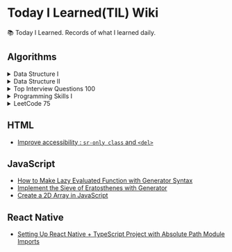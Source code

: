 # Today I Learned(TIL) Wiki

📚 Today I Learned. Records of what I learned daily.

## Algorithms

<details>
<summary>
Data Structure I
</summary>

- [[LeetCode] 217. Contains Duplicate](./Algorithms/leetcode-217-contains-duplicate.md)
- [[LeetCode] 53. Maximum Subarray](./Algorithms/leetcode-53-maximum-subarray.md)
- [[LeetCode] 1. Two Sum](./Algorithms/leetcode-1-two-sum.md)
- [[LeetCode] 88. Merge Sorted Array](./Algorithms/leetcode-88-merge-sorted-array.md)
- [[LeetCode] 350. Intersection of Two Arrays II](./Algorithms/leetcode-350-intersection-of-two-arrays-ii.md)
- [[LeetCode] 121. Best Time to Buy and Sell Stock](./Algorithms/leetcode-121-best-time-to-buy-and-sell-stock.md)
- [[LeetCode] 566. Reshape the Matrix](./Algorithms/leetcode-566-reshape-the-matrix.md)
- [[LeetCode] 36. Valid Sudoku](./Algorithms/leetcode-36-valid-sudoku.md)
- [[LeetCode] 74. Search a 2D Matrix](./Algorithms/leetcode-74-search-a-2d-matrix.md)
- [[LeetCode] 387. First Unique Character in String](./Algorithms/leetcode-387-first-unique-character-in-string.md)
- [[LeetCode] 383. Ransom Note](./Algorithms/leetcode-383-ransom-note.md)
- [[LeetCode] 242. Valid Anagram](./Algorithms/leetcode-242-valid-anagram.md)
- [[LeetCode] 141. Linked List Cycle](./Algorithms/leetcode-141-linked-list-cycle.md)
- [[LeetCode] 21. Merge Two Sorted Lists](./Algorithms/leetcode-21-merge-two-sorted-lists.md)
- [[LeetCode] 203. Remove Linked List Elements](./Algorithms/leetcode-203-remove-linked-list-elements.md)
- [[LeetCode] 206. Reverse Linked List](./Algorithms/leetcode-206-reverse-linked-list.md)
- [[LeetCode] 83. Remove Duplicates from Sorted List](./Algorithms/leetcode-83-remove-duplicates-from-sorted-list.md)
- [[LeetCode] 20. Valid Parentheses](./Algorithms/leetcode-20-valid-parentheses.md)
- [[LeetCode] 232. Implement Queue using Stacks](./Algorithms/leetcode-232-implement-queue-using-stacks.md)
- [[LeetCode] 144. Binary Tree Preorder Traversal](./Algorithms/leetcode-144-binary-tree-preorder-traversal.md)
- [[LeetCode] 94. Binary Tree Inorder Traversal](./Algorithms/leetcode-94-binary-tree-inorder-traversal.md)
- [[LeetCode] 145. Binary Tree Postorder Traversal](./Algorithms/leetcode-145-binary-tree-postorder-traversal.md)
- [[LeetCode] 102. Binary Tree Level Order Traversal](./Algorithms/leetcode-102-binary-tree-level-order-traversal.md)
- [[LeetCode] 104. Maximum Depth of Binary Tree](./Algorithms/leetcode-104-maximum-depth-of-binary-tree.md)
- [[LeetCode] 101. Symmetric Tree](./Algorithms/leetcode-101-symmetric-tree.md)
- [[LeetCode] 226. Invert Binary Tree](./Algorithms/leetcode-226-invert-binary-tree.md)
- [[LeetCode] 112. Path Sum](./Algorithms/leetcode-112-path-sum.md)
- [[LeetCode] 700. Search in a Binary Search Tree](./Algorithms/leetcode-700-search-in-a-binary-search-tree.md)
- [[LeetCode] 701. Insert into a Binary Search tree](./Algorithms/leetcode-701-insert-into-a-binary-search-tree.md)
- [[LeetCode] 98. Validate Binary Search Tree](./Algorithms/leetcode-98-validate-binary-search-tree.md)
- [[LeetCode] 653. Two Sum IV - Input is a BST](./Algorithms/leetcode-653-two-sum-iv-input-is-a-bst.md)
- [[LeetCode] 235. Lowest Common Ancestor of a Binary Search Tree](./Algorithms/leetcode-235-lowest-common-ancestor-of-a-binary-search-tree.md)
</details>

<details>
<summary>
Data Structure II
</summary>

- [[LeetCode] 136. Single Number](./Algorithms/leetcode-136-single-number.md)
- [[LeetCode] 169. Majority Element](./Algorithms/leetcode-169-majority-element.md)
- [[LeetCode] 15. 3Sum](./Algorithms/leetcode-15-3sum.md)
- [[LeetCode] 75. Sort Colors](./Algorithms/leetcode-75-sort-colors.md)
- [[LeetCode] 56. Merge Intervals](./Algorithms/leetcode-56-merge-intervals.md)
- [[LeetCode] 706. Design HashMap](./Algorithms/leetcode-706-design-hashmap.md)
- [[LeetCode] 119. Pascal's Triangle II](./Algorithms/leetcode-119-pascals-triangle-ii.md)
- [[LeetCode] 48. Rotate Image](./Algorithms/leetcode-48-rotate-image.md)
- [[LeetCode] 59. Spiral Matrix II](./Algorithms/leetcode-59-spiral-matrix-ii.md)
- [[LeetCode] 240. Search a 2D Matrix II](./Algorithms/leetcode-240-search-a-2d-matrix-ii.md)
- [[LeetCode] 435. Non-overlapping Intervals](./Algorithms/leetcode-435-non-overlapping-intervals.md)
- [[LeetCode] 334. Increasing Triplet Subsequence](./Algorithms/leetcode-334-increasing-triplet-subsequence.md)
- [[LeetCode] 238. Product of Array Except Self](./Algorithms/leetcode-238-product-of-array-except-self.md)
- [[LeetCode] 560. Subarray Sum Equals K](./Algorithms/leetcode-560-subarray-sum-equals-k.md)
- [[LeetCode] 415. Add Strings](./Algorithms/leetcode-415-add-strings.md)
- [[LeetCode] 409. Longest Palindrome](./Algorithms/leetcode-409-longest-palindrome.md)
- [[LeetCode] 290. Word Pattern](./Algorithms/leetcode-290-word-pattern.md)
- [[LeetCode] 763. Partition Labels](./Algorithms/leetcode-763-partition-labels.md)
- [[LeetCode] 49. Group Anagrams](./Algorithms/leetcode-49-group-anagrams.md)
- [[LeetCode] 43. Multiply Strings](./Algorithms/leetcode-43-multiply-strings.md)
- [[LeetCode] 187. Repeated DNA Sequences](./Algorithms/leetcode-187-repeated-dna-sequences.md)
- [[LeetCode] 5. Longest Palindromic String](./Algorithms/leetcode-5-longest-palindromic-string.md)
- [[LeetCode] 82. Remove Duplicates from Sorted List II](./Algorithms/leetcode-82-remove-duplicates-from-sorted-list-ii.md)
- [[LeetCode] 24. Swap Nodes in Pairs](./Algorithms/leetcode-24-swap-nodes-in-pairs.md)
- [[LeetCode] 707. Design Linked List](./Algorithms/leetcode-707-design-linked-list.md)
- [[LeetCode] 25. Reverse Nodes in k-Group](./Algorithms/leetcode-25-reverse-nodes-in-k-group.md)
- [[LeetCode] 143. Reorder List](./Algorithms/leetcode-143-reorder-list.md)
- [[LeetCode] 155. Min Stack](./Algorithms/leetcode-155-min-stack.md)
- [[LeetCode] 1249. Minimum Remove to Make Valid Parentheses](./Algorithms/leetcode-1249-minimum-remove-to-make-valid-parentheses.md)
- [[LeetCode] 1823. Find the Winner of the Circular Game](./Algorithms/leetcode-1823-find-the-winner-of-the-circular-game.md)
- [[LeetCode] 108. Convert Sorted Array to Binary Search Tree](./Algorithms/leetcode-108-convert-sorted-array-to-binary-search-tree.md)
- [[LeetCode] 105. Construct Binary Tree from Preorder and Inorder Traversal](./Algorithms/leetcode-105-construct-binary-tree-from-preorder-and-inorder-traversal.md)
- [[LeetCode] 103. Binary Tree Zigzag Level Order Traversal](./Algorithms/leetcode-103-binary-tree-zigzag-level-order-traversal.md)
- [[LeetCode] 199. Binary Tree Right Side View](./Algorithms/leetcode-199-binary-tree-right-side-view.md)
- [[LeetCode] 113. Path Sum II](./Algorithms/leetcode-113-path-sum-ii.md)
- [[LeetCode] 450. Delete Node in a BST](./Algorithms/leetcode-450-delete-node-in-a-bst.md)
- [[LeetCode] 230. Kth Smallest Element in a BST](./Algorithms/leetcode-230-kth-smallest-element-in-a-bst.md)
- [[LeetCode] 173. Binary Search Tree Iterator](./Algorithms/leetcode-173-binary-search-tree-iterator.md)
- [[LeetCode] 236. Lowest Common Ancestor of a Binary Tree](./Algorithms/leetcode-236-lowest-common-ancestor-of-a-binary-tree.md)
- [[LeetCode] 297. Serialize and Deserialize Binary Tree](./Algorithms/leetcode-297-serialize-and-deserialize-binary-tree.md)
- [[LeetCode] 997. Find a Town Judge](./Algorithms/leetcode-997-find-a-town-judge.md)
- [[LeetCode] 1557. Minimum Number of Vertices to Reach All Nodes](./Algorithms/leetcode-1557-minimum-number-of-vertices-to-reach-all-nodes.md)
- [[LeetCode] 841. Key and Rooms](./Algorithms/leetcode-841-key-and-rooms.md)
- [[LeetCode] 215. Kth Largest Element in Array](./Algorithms/leetcode-215-kth-largest-element-in-array.md)
- [[LeetCode] 451. Sort Characters By Frequency](./Algorithms/leetcode-451-sort-characters-by-frequency.md)
- [[LeetCode] 973. K Closest Points to Origin](./Algorithms/leetcode-973-k-closest-points-to-origin.md)
- [[LeetCode] 1309. Decrypt String from Alphabet to Integer Mapping](./Algorithms/leetcode-1309-decrypt-string-from-alphabet-to-integer-mapping.md)
</details>

<details>
<summary>
Top Interview Questions 100
</summary>
  
  - [[LeetCode] 2. Add Two Numbers](./Algorithms/leetcode-2-add-two-numbers.md)
  - [[LeetCode] 347. Top K Frequent Elements](./Algorithms/leetcode-347-top-k-frequent-elements.md)
  - [[LeetCode] 412. Fizz Buzz](./Algorithms/leetcode-412-fizz-buzz.md)
  - [[LeetCode] 191. Number of 1 Bits](./Algorithms/leetcode-191-number-of-1-bits.md)
  - [[LeetCode] 208. Implement Trie (Prefix Tree)](./Algorithms/leetcode-208-implement-trie-prefix-tree.md)
  - [[LeetCode] 344. Reverse String](./Algorithms/leetcode-344-reverse-string.md)
  - [[LeetCode] 237. Delete Node in a Linked List](./Algorithms/leetcode-237-delete-node-in-a-linked-list.md)
  - [[LeetCode] 14. Longest Common Prefix](./Algorithms/leetcode-14-logest-common-prefix.md)
  - [[LeetCode] 26. Remove Duplicates from Sorted Array](./Algorithms/leetcode-26-remove-duplicates-from-sorted-array.md)
  - [[LeetCode] 66. Plus One](./Algorithms/leetcode-66-plus-one.md)
  - [[LeetCode] 69. Sqrt(x)](./Algorithms/leetcode-69-sqrt-x.md)
  - [[LeetCode] 70. Climbing Stairs](./Algorithms/leetcode-70-climbing-stairs.md)
  - [[LeetCode] 125. Valid Palindrome](./Algorithms/leetcode-125-valid-palindrome.md)
  - [[LeetCode] 160. Intersection of Two Linked Lists](./Algorithms/leetcode-160-intersection-of-two-linked-lists.md)
  - [[LeetCode] 171. Excel Sheet Column Number](./Algorithms/leetcode-171-excel-sheet-column-number.md)
</details>

<details>
<summary>
Programming Skills I
</summary>
  
  - [[LeetCode] 1523. Count Odd Numbers in an Interval Range](./Algorithms/leetcode-1523-count-odd-numbers-in-an-interval-range.md)
  - [[LeetCode] 1491. Average Salary Excluding the Minimum and Maximum Salary](./Algorithms/leetcode-1491-average-salary-excluding-the-minimum-and-maximum-salary.md)
  - [[LeetCode] 1281. Subtract the Product and Sum of Digits of an Integer](./Algorithms/leetcode-1281-subtract-the-product-and-sum-of-digits-of-an-integer.md)
  - [[LeetCode] 976. Largest Perimeter Triangle](./Algorithms/leetcode-976-largest-perimiter-triagle.md)
  - [[LeetCode] 1779. Find Nearest Point That Has the Same X or Y Coordinate](./Algorithms/leetcode-1779-find-nearest-point-that-has-the-same-x-or-y-coordinate.md)
  - [[LeetCode] 1822. Sign of the Product of an Array](./Algorithms/leetcode-1822-sign-of-the-product-of-an-array.md)
  - [[LeetCode] 1502. Can Make Arithmetic Progression From Sequence](./Algorithms/leetcode-1502-can-make-arithmetic-progression-from-sequence.md)
  - [[LeetCode] 202. Happy Number](./Algorithms/leetcode-202-happy-number.md)
  - [[LeetCode] 1790. Check if One String Swap Can Make Strings Equal](./Algorithms/leetcode-1790-check-if-one-string-swap-can-make-strings-equal.md)
  - [[LeetCode] 589. N-ary Tree Preorder Traversal](./Algorithms/leetcode-589-n-ary-tree-preorder-traversal.md)
  - [[LeetCode] 496. Next Greater Element I](./Algorithms/leetcode-496-next-greater-element-i.md)
  - [[LeetCode] 1232. Check If It Is a Straight Line](./Algorithms/leetcode-1232-check-if-it-is-a-straight-line.md)
  - [[LeetCode] 1588. Sum of All Odd Length Subarrays](./Algorithms/leetcode-1588-sum-of-all-odd-length-subarrays.md)
  - [[LeetCode] 283. Move Zeroes](./Algorithms/leetcode-283-move-zeroes.md)
  - [[LeetCode] 1672. Richest Customer Wealth](./Algorithms/leetcode-1672-richest-customer-wealth.md)
  - [[LeetCode] 1572. Matrix Diagonal Sum](./Algorithms/leetcode-1572-matrix-diagonal-sum.md)
  - [[LeetCode] 1768. Merge Strings Alternately](./Algorithms/leetcode-1768-merge-strings-alternately.md)
  - [[LeetCode] 1678. Goal Parser Interpretation](./Algorithms/leetcode-1678-goal-parser-interpretation.md)
  - [[LeetCode] 389. Find the Difference](./Algorithms/leetcode-389-find-the-difference.md)
</details>

<details>
<summary>
LeetCode 75
</summary>
  
  - [[LeetCode] 1768. Merge Strings Alternately](./Algorithms/leetcode-1768-merge-strings-alternately.md)
  - [[LeetCode] 1071. Greatest Common Divisor of Strings](./Algorithms/leetcode-1071-greatest-common-divisior-of-strings.md)
  - [[LeetCode] 1431. Kids With the Greatest Number of Candies](./Algorithms/leetcode-1431-kids-with-the-greatest-number-of-candies.md)
  - [[LeetCode] 605. Can Place Flowers](./Algorithms/leetcode-605-can-place-flowers.md)
  - [[LeetCode] 345. Reverse Vowels of a String](./Algorithms/leetcode-345-reverse-vowels-of-a-string.md)

</details>

## HTML

- [Improve accessibility : `sr-only class` and `<del>`](./HTML/improve-accessibility-sr-only-class-and-del.md)

## JavaScript

- [How to Make Lazy Evaluated Function with Generator Syntax](./JavaScript/how-to-make-lazy-evaluated-function-with-generator-syntax.md)
- [Implement the Sieve of Eratosthenes with Generator](./JavaScript/implement-the-sieve-of-eratosthenes-with-generator.md)
- [Create a 2D Array in JavaScript](./JavaScript/create-a-2d-array-in-javascript.md)

## React Native

- [Setting Up React Native + TypeScript Project with Absolute Path Module Imports](./React%20Native/setting-up-react-native-typescript-project-with-absolute-path-module-imports.md)
